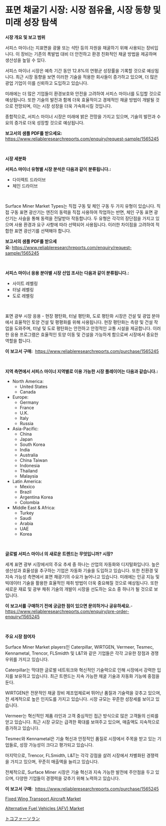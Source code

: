 <p><h1>표면 채굴기 시장: 시장 점유율, 시장 동향 및 미래 성장 탐색</h1></p><p><strong>시장 개요 및 보고 범위</strong></p>
<p><p>서피스 마이너는 지표면을 광물 또는 석탄 등의 자원을 채굴하기 위해 사용되는 장비입니다. 이 장비는 기존의 폭발법 대비 더 안전하고 환경 친화적인 채굴 방법을 제공하며 생산성을 높일 수 있다.</p><p>서피스 마이너 시장은 예측 기간 동안 12.8%의 연평균 성장률을 기록할 것으로 예상됩니다. 최근 시장 동향을 보면 이러한 기술을 적용한 회사들이 증가하고 있으며, 더 많은 광업 기업이 이를 신뢰하고 도입하고 있습니다.</p><p>미래에는 더 많은 기업들이 환경보호와 안전을 고려하여 서피스 마이너를 도입할 것으로 예상됩니다. 또한 기술의 발전과 함께 더욱 효율적이고 경제적인 채굴 방법이 개발될 것으로 전망되며, 이는 시장 성장을 더욱 가속화시킬 것입니다.</p><p>종합적으로, 서피스 마이너 시장은 미래에 밝은 전망을 가지고 있으며, 기술의 발전과 수요의 증가로 더욱 성장할 것으로 예상됩니다.</p></p>
<p><strong>보고서의 샘플 PDF를 받으세요:</strong> <a href="https://www.reliableresearchreports.com/enquiry/request-sample/1565245">https://www.reliableresearchreports.com/enquiry/request-sample/1565245</a></p>
<p>&nbsp;</p>
<p><strong>시장 세분화</strong></p>
<p><strong>서피스 마이너 유형별 시장 분석은 다음과 같이 분류됩니다.:</strong></p>
<p><ul><li>다이렉트 드라이브</li><li>체인 드라이브</li></ul></p>
<p>&nbsp;</p>
<p><p>Surface Miner Market Types는 직접 구동 및 체인 구동 두 가지 유형이 있습니다. 직접 구동 표면 광산기는 엔진의 동력을 직접 사용하여 작업하는 반면, 체인 구동 표면 광산기는 사슬을 통해 동력을 전달받아 작동합니다. 두 유형은 각각의 장단점을 가지고 있으며 사용 환경과 요구 사항에 따라 선택되어 사용됩니다. 이러한 차이점을 고려하여 적합한 표면 광산기를 선택해야 합니다.</p></p>
<p><strong>보고서의 샘플 PDF를 받으세요:</strong>&nbsp;<a href="https://www.reliableresearchreports.com/enquiry/request-sample/1565245">https://www.reliableresearchreports.com/enquiry/request-sample/1565245</a></p>
<p>&nbsp;</p>
<p><strong> 서피스 마이너 응용 분야별 시장 산업 조사는 다음과 같이 분류됩니다.:</strong></p>
<p><ul><li>사이트 레벨링</li><li>터널 레벨링</li><li>도로 레벨링</li></ul></p>
<p>&nbsp;</p>
<p><p>표면 광부 시장 응용 - 현장 평탄화, 터널 평탄화, 도로 평탄화 시장은 건설 및 광업 분야에서 효율적인 토양 건설 및 평평화를 위해 사용됩니다. 현장 평탄화는 측량 및 건설 작업을 도와주며, 터널 및 도로 평탄화는 안전하고 안정적인 교통 시설을 제공합니다. 이러한 응용 프로그램은 효율적인 토양 이동 및 건설을 가능하게 함으로써 시장에서 중요한 역할을 합니다.</p></p>
<p><strong>이 보고서 구매:</strong>&nbsp; <a href="https://www.reliableresearchreports.com/purchase/1565245">https://www.reliableresearchreports.com/purchase/1565245</a></p>
<p>&nbsp;</p>
<p><strong>지역 측면에서 서피스 마이너 지역별로 이용 가능한 시장 플레이어는 다음과 같습니다.:</strong></p>
<p><ul>
    <li>
        North America:
        <ul>
            <li>United States</li>
            <li>Canada</li>
        </ul>
    </li>
    <li>
        Europe:
        <ul>
            <li>Germany</li>
            <li>France</li>
            <li>U.K.</li>
            <li>Italy</li>
            <li>Russia</li>
        </ul>
    </li>
    <li>
        Asia-Pacific:
        <ul>
            <li>China</li>
            <li>Japan</li>
            <li>South Korea</li>
            <li>India</li>
            <li>Australia</li>
            <li>China Taiwan</li>
            <li>Indonesia</li>
            <li>Thailand</li>
            <li>Malaysia</li>
        </ul>
    </li>
    <li>
        Latin America:
        <ul>
            <li>Mexico</li>
            <li>Brazil</li>
            <li>Argentina Korea</li>
            <li>Colombia</li>
        </ul>
    </li>
    <li>
        Middle East & Africa:
        <ul>
            <li>Turkey</li>
            <li>Saudi</li>
            <li>Arabia</li>
            <li>UAE</li>
            <li>Korea</li>
        </ul>
    </li>
    </ul></p>
<p>&nbsp;</p>
<p><strong>글로벌 서피스 마이너 의 새로운 트렌드는 무엇입니까? 시장?</strong></p>
<p><p>세계 표면 광부 시장에서의 주요 추세 중 하나는 산업의 자동화와 디지털화입니다. 높은 생산성과 효율성을 추구하는 기업은 자동화 기술을 도입하고 있습니다. 또한 친환경 및 지속 가능성 측면에서 표면 채광기의 수요가 늘어나고 있습니다. 미래에는 인공 지능 및 빅데이터 기술을 활용한 효율적인 채취 방법이 더욱 중요해질 것으로 예상됩니다. 또한 새로운 재료 및 광부 채취 기술의 개발이 시장을 선도하는 요소 중 하나가 될 것으로 보입니다.</p></p>
<p><strong>이 보고서를 구매하기 전에 궁금한 점이 있으면 문의하거나 공유하세요.</strong>- <a href="https://www.reliableresearchreports.com/enquiry/pre-order-enquiry/1565245">https://www.reliableresearchreports.com/enquiry/pre-order-enquiry/1565245</a></p>
<p>&nbsp;</p>
<p><strong>주요 시장 참여자</strong></p>
<p><p>Surface Miner Market players인 Caterpillar, WIRTGEN, Vermeer, Tesmec, Kennametal, Trencor, FLSmidth 및 L&T와 같은 기업들은 각각 고유한 장점과 경쟁 우위를 가지고 있습니다. </p><p>Caterpillar는 막대한 글로벌 네트워크와 혁신적인 기술력으로 인해 시장에서 강력한 입지를 보유하고 있습니다. 최근 트렌드는 지속 가능한 채굴 기술과 자동화 기능에 중점을 둔다. </p><p>WIRTGEN은 전문적인 채굴 장비 제조업체로써 뛰어난 품질과 기술력을 갖추고 있으며, 전 세계적으로 높은 인지도를 가지고 있습니다. 시장 규모는 꾸준한 성장세를 보이고 있습니다.</p><p>Vermeer는 혁신적인 제품 라인과 고객 중심적인 접근 방식으로 많은 고객들의 신뢰를 얻고 있습니다. 최근 시장 규모는 급격한 확대를 보여주고 있으며, 매출액도 지속적으로 증가하고 있습니다. </p><p>Tesmec와 Kennametal은 기술 혁신과 안정적인 품질로 시장에서 주목을 받고 있는 기업들로, 성장 가능성이 크다고 평가되고 있습니다. </p><p>마지막으로, Trencor, FLSmidth, L&T는 각각 강점을 살려 시장에서 차별화된 경쟁력을 가지고 있으며, 꾸준히 매출액을 늘리고 있습니다. </p><p>전체적으로, Surface Miner 시장은 기술 혁신과 지속 가능한 발전에 주안점을 두고 있으며, 다양한 기업들이 경쟁력을 갖추기 위해 노력하고 있습니다.</p></p>
<p><strong>이 보고서 구매:</strong>&nbsp;&nbsp;<a href="https://www.reliableresearchreports.com/purchase/1565245">https://www.reliableresearchreports.com/purchase/1565245</a></p>
<p><p><a href="https://carnation-joke-41f.notion.site/Fixed-Wing-Transport-Aircraft-Market-Size-Growth-Outlook-from-2024-to-2031-projecting-at-Market-s--3ea423e8b24746e28501a109ce68a7ed">Fixed Wing Transport Aircraft Market</a></p><p><a href="https://extreme-scabiosa-c81.notion.site/Alternative-Fuel-Vehicles-AFV-Market-Research-Report-Reveals-The-Latest-Trends-And-Opportunities-o-21aa4493f472441eb2b0e811b4d550ed">Alternative Fuel Vehicles (AFV) Market</a></p><p><a href="https://github.com/EstaSprer20231/Market-Research-Report-List-1/blob/main/63338255805.md">トコファーソラン</a></p></p>
